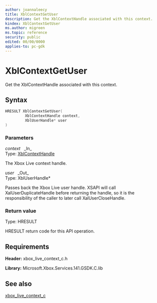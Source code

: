 ```yaml
---
author: joannaleecy
title: XblContextGetUser
description: Get the XblContextHandle associated with this context.
kindex: XblContextGetUser
ms.author: migreen
ms.topic: reference
security: public
edited: 00/00/0000
applies-to: pc-gdk
---
```


# XblContextGetUser  

Get the XblContextHandle associated with this context.  

## Syntax  
  
```cpp
HRESULT XblContextGetUser(  
         XblContextHandle context,  
         XblUserHandle* user  
)  
```  
  
### Parameters  
  
*context* &nbsp;&nbsp;\_In\_  
Type: [XblContextHandle](../../types_c/handles/xblcontexthandle.md)  
  
The Xbox Live context handle.  
  
*user* &nbsp;&nbsp;\_Out\_  
Type: XblUserHandle*  
  
Passes back the Xbox Live user handle. XSAPI will call XalUserDuplicateHandle before returning the handle, so it is the responsibility of the caller to later call XalUserCloseHandle.  
  
  
### Return value  
Type: HRESULT
  
HRESULT return code for this API operation.
  
## Requirements  
  
**Header:** xbox_live_context_c.h
  
**Library:** Microsoft.Xbox.Services.141.GSDK.C.lib
  
## See also  
[xbox_live_context_c](../xbox_live_context_c_members.md)  
  
  